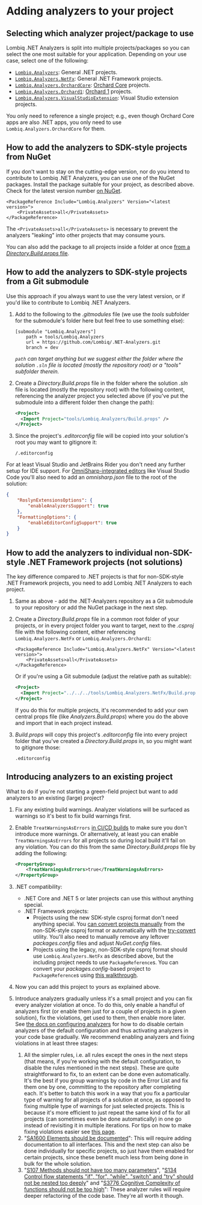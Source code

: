 # Adding analyzers to your project

## Selecting which analyzer project/package to use

Lombiq .NET Analyzers is split into multiple projects/packages so you can select the one most suitable for your application. Depending on your use case, select one of the following:

- [`Lombiq.Analyzers`](../Readme.md): General .NET projects.
- [`Lombiq.Analyzers.NetFx`](../../Lombiq.Analyzers.NetFx/Readme.md): General .NET Framework projects.
- [`Lombiq.Analyzers.OrchardCore`](../../Lombiq.Analyzers.OrchardCore/Readme.md): [Orchard Core](https://orchardcore.net/) projects.
- [`Lombiq.Analyzers.Orchard1`](../../Lombiq.Analyzers.Orchard1/Readme.md): [Orchard 1](https://orchardcore.net/orchardcms) projects.
- [`Lombiq.Analyzers.VisualStudioExtension`](../../Lombiq.Analyzers.VisualStudioExtension/Readme.md): Visual Studio extension projects.

You only need to reference a single project; e.g., even though Orchard Core apps are also .NET apps, you only need to use `Lombiq.Analyzers.OrchardCore` for them.

## How to add the analyzers to SDK-style projects from NuGet

If you don't want to stay on the cutting-edge version, nor do you intend to contribute to Lombiq .NET Analyzers, you can use one of the NuGet packages. Install the package suitable for your project, as described above. Check for the latest version number [on NuGet](https://www.nuget.org/packages/Lombiq.Analyzers/).

```csproj
<PackageReference Include="Lombiq.Analyzers" Version="<latest version>">
    <PrivateAssets>all</PrivateAssets>
</PackageReference>
```

The `<PrivateAssets>all</PrivateAssets>` is necessary to prevent the analyzers "leaking" into other projects that may consume yours.

You can also add the package to all projects inside a folder at once [from a _Directory.Build.props_ file](https://docs.microsoft.com/en-us/visualstudio/msbuild/customize-your-build).

## How to add the analyzers to SDK-style projects from a Git submodule

Use this approach if you always want to use the very latest version, or if you'd like to contribute to Lombiq .NET Analyzers.

1. Add to the following to the _.gitmodules_ file (we use the _tools_ subfolder for the submodule's folder here but feel free to use something else):

   ```gitmodules
   [submodule "Lombiq.Analyzers"]
       path = tools/Lombiq.Analyzers
       url = https://github.com/Lombiq/.NET-Analyzers.git
       branch = dev
   ```

   _`path` can target anything but we suggest either the folder where the solution `.sln` file is located (mostly the repository root) or a "tools" subfolder therein._
2. Create a _Directory.Build.props_ file in the folder where the solution _.sln_ file is located (mostly the repository root) with the following content, referencing the analyzer project you selected above (if you've put the submodule into a different folder then change the path):

   ```xml
   <Project>
     <Import Project="tools/Lombiq.Analyzers/Build.props" />
   </Project>
   ```

3. Since the project's _.editorconfig_ file will be copied into your solution's root you may want to gitignore it:

    ```gitignore
    /.editorconfig
    ```

For at least Visual Studio and JetBrains Rider you don't need any further setup for IDE support. For [OmniSharp-integrated editors](http://www.omnisharp.net/#integrations) like Visual Studio Code you'll also need to add an _omnisharp.json_ file to the root of the solution:

```json
{
    "RoslynExtensionsOptions": {
        "enableAnalyzersSupport": true
    },
    "FormattingOptions": {
        "enableEditorConfigSupport": true
    }
}
```

## How to add the analyzers to individual non-SDK-style .NET Framework projects (not solutions)

The key difference compared to .NET projects is that for non-SDK-style .NET Framework projects, you need to add Lombiq .NET Analyzers to each project.

1. Same as above - add the .NET-Analyzers repository as a Git submodule to your repository or add the NuGet package in the next step.
2. Create a _Directory.Build.props_ file in a common root folder of your projects, or in every project folder you want to target, next to the _.csproj_ file with the following content, either referencing `Lombiq.Analyzers.NetFx` or `Lombiq.Analyzers.Orchard1`:

   ```csproj
   <PackageReference Include="Lombiq.Analyzers.NetFx" Version="<latest version>">
       <PrivateAssets>all</PrivateAssets>
   </PackageReference>
   ```

   Or if you're using a Git submodule (adjust the relative path as suitable):

   ```xml
   <Project>
     <Import Project="../../../tools/Lombiq.Analyzers.NetFx/Build.props" />
   </Project>
   ```

   If you do this for multiple projects, it's recommended to add your own central props file (like _Analyzers.Build.props_) where you do the above and import that in each project instead.

3. _Build.props_ will copy this project's _.editorconfig_ file into every project folder that you've created a _Directory.Build.props_ in, so you might want to gitignore those:

    ```gitignore
    .editorconfig
    ```

## Introducing analyzers to an existing project

What to do if you're not starting a green-field project but want to add analyzers to an existing (large) project?

1. Fix any existing build warnings. Analyzer violations will be surfaced as warnings so it's best to fix build warnings first.
2. Enable `TreatWarningsAsErrors` [in CI/CD builds](UsingAnalyzersDuringCommandLineBuilds.md) to make sure you don't introduce more warnings. Or alternatively, at least you can enable `TreatWarningsAsErrors` for all projects so during local build it'll fail on any violation. You can do this from the same _Directory.Build.props_ file by adding the following:

    ```xml
    <PropertyGroup>
        <TreatWarningsAsErrors>true</TreatWarningsAsErrors>
    </PropertyGroup>
    ```

3. .NET compatibility:
    - .NET Core and .NET 5 or later projects can use this without anything special.
    - .NET Framework projects:
      - Projects using the new SDK-style csproj format don't need anything special. You [can convert projects manually](https://docs.microsoft.com/en-us/dotnet/core/porting/#per-project-steps) from the non-SDK-style csproj format or automatically with the [try-convert](https://github.com/dotnet/try-convert) utility. You'll also need to manually remove any leftover _packages.config_ files and adjust _NuGet.config_ files.
      - Projects using the legacy, non-SDK-style csproj format should use `Lombiq.Analyzers.NetFx` as described above, but the including project needs to use `PackageReference`s. You can convert your _packages.config_-based project to `PackageReference`s using [this walkthrough](https://docs.microsoft.com/en-us/nuget/consume-packages/migrate-packages-config-to-package-reference).  
4. Now you can add this project to yours as explained above.
5. Introduce analyzers gradually unless it's a small project and you can fix every analyzer violation at once. To do this, only enable a handful of analyzers first (or enable them just for a couple of projects in a given solution), fix the violations, get used to them, then enable more later. See [the docs on configuring analyzers](ConfiguringAnalyzers.md) for how to do disable certain analyzers of the default configuration and thus activating analyzers in your code base gradually. We recommend enabling analyzers and fixing violations in at least three stages:
    1. All the simpler rules, i.e. all rules except the ones in the next steps (that means, if you're working with the default configuration, to disable the rules mentioned in the next steps). These are quite straightforward to fix, to an extent can be done even automatically. It's the best if you group warnings by code in the Error List and fix them one by one, committing to the repository after completing each. It's better to batch this work in a way that you fix a particular type of warning for all projects of a solution at once, as opposed to fixing multiple type of warnings for just selected projects. This is because it's more efficient to just repeat the same kind of fix for all projects (can sometimes even be done automatically) in one go instead of revisiting it in multiple iterations. For tips on how to make fixing violations easier see [this page](UsingAnalyzersDuringDevelopment.md).
    2. "[SA1600 Elements should be documented](https://github.com/DotNetAnalyzers/StyleCopAnalyzers/blob/master/documentation/SA1600.md)": This will require adding documentation to all interfaces. This and the next step can also be done individually for specific projects, so just have them enabled for certain projects, since these benefit much less from being done in bulk for the whole solution.
    3. "[S107 Methods should not have too many parameters](https://rules.sonarsource.com/csharp/RSPEC-107/)", "[S134 Control flow statements "if", "for", "while", "switch" and "try" should not be nested too deeply](https://rules.sonarsource.com/csharp/RSPEC-107/)" and "[S3776 Cognitive Complexity of functions should not be too high](https://rules.sonarsource.com/csharp/RSPEC-3776/)": These analyzer rules will require deeper refactoring of the code base. They're all worth it though.
